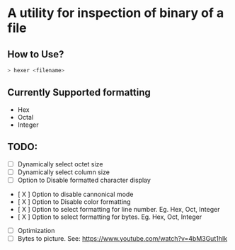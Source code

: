 # A utility for inspection of binary of a file

## How to Use?

```zsh 
> hexer <filename>
```

## Currently Supported formatting

- Hex
- Octal
- Integer

## TODO:

- [ ] Dynamically select octet size
- [ ] Dynamically select column size
- [ ] Option to Disable formatted character display
- [ X ] Option to disable cannonical mode
- [ X ] Option to Disable color formatting
- [ X ] Option to select formatting for line number. Eg. Hex, Oct, Integer
- [ X ] Option to select formatting for bytes. Eg. Hex, Oct, Integer
- [ ] Optimization
- [ ] Bytes to picture. See: https://www.youtube.com/watch?v=4bM3Gut1hIk